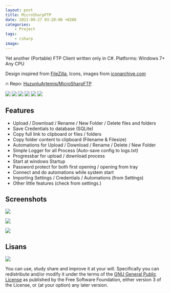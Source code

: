 ```yaml
---
layout: post
title: MicroSharpFTP
date: 2021-09-27 03:20:00 +0200
categories:
    - Project
tags:
    - csharp
image: 
---
```


Yet another (Portable) FTP Client written only in C#. Platforms: Windows 7+ Any CPU

Design inspired from [FileZilla](https://filezilla-project.org), Icons, images from [iconarchive.com](https://iconarchive.com)

🔥 Repo: [HuzunluArtemis/MicroSharpFTP](https://gitlab.com/HuzunluArtemis/MicroSharpFTP)

[![](https://img.shields.io/gitlab/license/HuzunluArtemis/MicroSharpFTP?style=flat)](#)
[![](https://visitor-badge.laobi.icu/badge?page_id=huzunluartemis.MicroSharpFTP)](#)
[![](https://img.shields.io/twitter/follow/huzunluartemis?&label=twitter&color=blue&style=flat&logo=twitter)](https://twitter.com/HuzunluArtemis)
[![](https://img.shields.io/badge/telegram-up-blue?style=for-the-badge&logo=telegram&logoColor=blue&style=flat)](https://t.me/HuzunluArtemis)
[![](https://img.shields.io/endpoint?style=flat&url=https%3A%2F%2Frunkit.io%2Fdamiankrawczyk%2Ftelegram-badge%2Fbranches%2Fmaster%3Furl%3Dhttps%3A%2F%2Ft.me/HuzunluArtemis)](https://t.me/HuzunluArtemis)
[![](https://img.shields.io/badge/artemis.pages-.dev-blue?style=flat&logo=devdotto&style=flat)](https://artemis.pages.dev/)

## Features

- Upload / Download / Rename / New Folder / Delete files and folders
- Save Credentials to database (SQLite)
- Copy full link to clipboard or files / folders
- Copy folder content to clipboard (Filename & Filesize)
- Automations for Upload / Download / Rename / Delete / New Folder
- Simple Logger for all Process (Auto-save config to logs.txt)
- Progressbar for upload / download process
- Start at windows Startup
- Password protect for both first opening / opening from tray
- Connect and do automations while system start
- Importing Settings / Credentials / Automations (from Settings)
- Other little features (check from settings.)

## Screenshots

![](https://i.ibb.co/PCZn2KW/132209836-fed31fcc-33ba-44cf-ac49-773de1de229f.png)

![](https://i.ibb.co/VtrPPpW/132210232-25ed212e-caa9-479b-8684-e6c3369fddb7.png)

![](https://i.ibb.co/4FysQNC/132210343-c9c575ca-4a6b-489d-9f44-2a2771e639ab.png)

## Lisans

![](https://www.gnu.org/graphics/gplv3-127x51.png)

You can use, study share and improve it at your will. Specifically you can redistribute and/or modify it under the terms of the [GNU General Public License](https://www.gnu.org/licenses/gpl-3.0.html) as published by the Free Software Foundation, either version 3 of the License, or (at your option) any later version.

